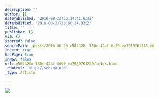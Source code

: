 ```yaml
---
description: ''
author: []
datePublished: '2016-08-23T23:14:41.634Z'
dateModified: '2016-08-23T23:00:14.930Z'
title: ''
publisher: {}
via: {}
starred: false
sourcePath: _posts/2016-08-23-e567428a-780c-42af-8d09-ea703076f220.md
inFeed: true
hasPage: true
inNav: false
url: e567428a-780c-42af-8d09-ea703076f220/index.html
_context: 'http://schema.org'
_type: Article

---
```

![](https://the-grid-user-content.s3-us-west-2.amazonaws.com/7bf932a3-b37a-4372-8bda-2bdfb8650cdc.jpg)